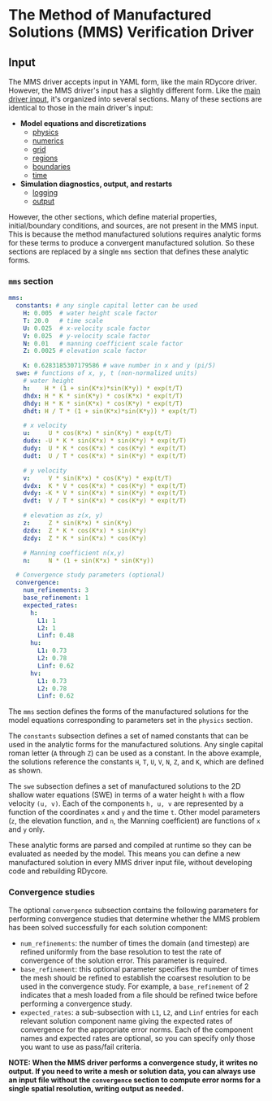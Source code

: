 # The Method of Manufactured Solutions (MMS) Verification Driver

## Input

The MMS driver accepts input in YAML form, like the main RDycore driver. However,
the MMS driver's input has a ѕlightly different form. Like the [main driver input](input.md),
it's organized into several sections. Many of these sections are identical to
those in the main driver's input:

* **Model equations and discretizations**
    * [physics](input.md#physics)
    * [numerics](input.md#numerics)
    * [grid](input.md#grid)
    * [regions](input.md#regions)
    * [boundaries](input.md#boundaries)
    * [time](input.md#time)
* **Simulation diagnostics, output, and restarts**
    * [logging](input.md#logging)
    * [output](input.md#output)

However, the other sections, which define material properties, initial/boundary
conditions, and sources, are not present in the MMS input. This is because the
method manufactured solutions requires analytic forms for these terms to produce
a convergent manufactured solution. So these sections are replaced by a single
`mms` section that defines these analytic forms.

### `mms` section

```yaml
mms:
  constants: # any single capital letter can be used
    H: 0.005  # water height scale factor
    T: 20.0   # time scale
    U: 0.025  # x-velocity scale factor
    V: 0.025  # y-velocity scale factor
    N: 0.01   # manning coefficient scale factor
    Z: 0.0025 # elevation scale factor

    K: 0.6283185307179586 # wave number in x and y (pi/5)
  swe: # functions of x, y, t (non-normalized units)
    # water height
    h:    H * (1 + sin(K*x)*sin(K*y)) * exp(t/T)
    dhdx: H * K * sin(K*y) * cos(K*x) * exp(t/T)
    dhdy: H * K * sin(K*x) * cos(K*y) * exp(t/T)
    dhdt: H / T * (1 + sin(K*x)*sin(K*y)) * exp(t/T)

    # x velocity
    u:     U * cos(K*x) * sin(K*y) * exp(t/T)
    dudx: -U * K * sin(K*x) * sin(K*y) * exp(t/T)
    dudy:  U * K * cos(K*x) * cos(K*y) * exp(t/T)
    dudt:  U / T * cos(K*x) * sin(K*y) * exp(t/T)

    # y velocity
    v:     V * sin(K*x) * cos(K*y) * exp(t/T)
    dvdx:  K * V * cos(K*x) * cos(K*y) * exp(t/T)
    dvdy: -K * V * sin(K*x) * sin(K*y) * exp(t/T)
    dvdt:  V / T * sin(K*x) * cos(K*y) * exp(t/T)

    # elevation as z(x, y)
    z:     Z * sin(K*x) * sin(K*y)
    dzdx:  Z * K * cos(K*x) * sin(K*y)
    dzdy:  Z * K * sin(K*x) * cos(K*y)

    # Manning coefficient n(x,y)
    n:     N * (1 + sin(K*x) * sin(K*y))

  # Convergence study parameters (optional)
  convergence:
    num_refinements: 3
    base_refinement: 1
    expected_rates:
      h:
        L1: 1
        L2: 1
        Linf: 0.48
      hu:
        L1: 0.73
        L2: 0.78
        Linf: 0.62
      hv:
        L1: 0.73
        L2: 0.78
        Linf: 0.62
```

The `mms` section defines the forms of the manufactured solutions for the
model equations corresponding to parameters set in the `physics` section.

The `constants` subsection defineѕ a set of named constants that can be used
in the analytic forms for the manufactured solutions. Any single capital roman
letter (`A` through `Z`) can be used as a constant. In the above example, the
solutions reference the constants `H`, `T`, `U`, `V`, `N`, `Z`, and `K`, which
are defined as shown.

The `swe` subsection defines a set of manufactured solutions to the 2D shallow
water equations (SWE) in terms of a water height `h` with a flow velocity
`(u, v)`. Each of the components `h, u, v` are represented by a function of the
coordinates `x` and `y` and the time `t`. Other model parameters (`z`, the
elevation function, and `n`, the Manning coefficient) are functions of `x` and
`y` only.

These analytic forms are parsed and compiled at runtime so they can be evaluated
as needed by the model. This means you can define a new manufactured solution in
every MMS driver input file, without developing code and rebuilding RDycore.

### Convergence studies

The optional `convergence` subsection contains the following parameters for
performing convergence studies that determine whether the MMS problem has been
solved successfully for each solution component:

* `num_refinements`: the number of times the domain (and timestep) are refined
  uniformly from the base resolution to test the rate of convergence of the
  solution error. This parameter is required.
* `base_refinement`: this optional parameter specifies the number of times the
  mesh should be refined to establish the coarsest resolution to be used in the
  convergence study. For example, a `base_refinement` of 2 indicates that a
  mesh loaded from a file should be refined twice before performing a
  convergence study.
* `expected_rates`: a sub-subsection with `L1`, `L2`, and `Linf`
  entries for each relevant solution component name giving the expected rates of
  convergence for the appropriate error norms. Each of the component names and
  expected rates are optional, so you can specify only those you want to use
  as pass/fail criteria.

**NOTE: When the MMS driver performs a convergence study, it writes no output.
If you need to write a mesh or solution data, you can always use an input file
without the `convergence` section to compute error norms for a single spatial
resolution, writing output as needed.**
